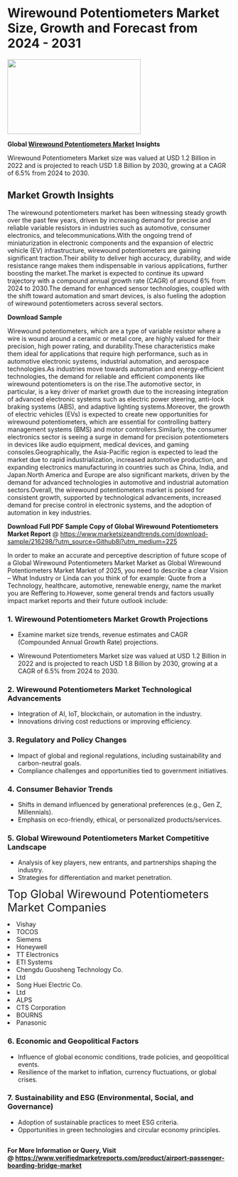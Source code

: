 <H1>Wirewound Potentiometers Market Size, Growth and Forecast from 2024 - 2031</H1><img class="aligncenter size-medium wp-image-584254" src="https://thirdeyenews.in/wp-content/uploads/2024/09/Global-Market-Research-300x168.jpeg" alt="" width="300" height="168" /><p><strong>Global&nbsp;<a href="https://www.marketsizeandtrends.com/download-sample/216298/?utm_source=Github8j?utm_medium=225">Wirewound Potentiometers Market</a> Insights</strong></p><p>Wirewound Potentiometers Market size was valued at USD 1.2 Billion in 2022 and is projected to reach USD 1.8 Billion by 2030, growing at a CAGR of 6.5% from 2024 to 2030.</p><p><h2>Market Growth Insights</h2> <p>The wirewound potentiometers market has been witnessing steady growth over the past few years, driven by increasing demand for precise and reliable variable resistors in industries such as automotive, consumer electronics, and telecommunications.With the ongoing trend of miniaturization in electronic components and the expansion of electric vehicle (EV) infrastructure, wirewound potentiometers are gaining significant traction.Their ability to deliver high accuracy, durability, and wide resistance range makes them indispensable in various applications, further boosting the market.The market is expected to continue its upward trajectory with a compound annual growth rate (CAGR) of around 6% from 2024 to 2030.The demand for enhanced sensor technologies, coupled with the shift toward automation and smart devices, is also fueling the adoption of wirewound potentiometers across several sectors.</p> <p><strong>Download Sample</strong></p> <p>Wirewound potentiometers, which are a type of variable resistor where a wire is wound around a ceramic or metal core, are highly valued for their precision, high power rating, and durability.These characteristics make them ideal for applications that require high performance, such as in automotive electronic systems, industrial automation, and aerospace technologies.As industries move towards automation and energy-efficient technologies, the demand for reliable and efficient components like wirewound potentiometers is on the rise.The automotive sector, in particular, is a key driver of market growth due to the increasing integration of advanced electronic systems such as electric power steering, anti-lock braking systems (ABS), and adaptive lighting systems.Moreover, the growth of electric vehicles (EVs) is expected to create new opportunities for wirewound potentiometers, which are essential for controlling battery management systems (BMS) and motor controllers.Similarly, the consumer electronics sector is seeing a surge in demand for precision potentiometers in devices like audio equipment, medical devices, and gaming consoles.Geographically, the Asia-Pacific region is expected to lead the market due to rapid industrialization, increased automotive production, and expanding electronics manufacturing in countries such as China, India, and Japan.North America and Europe are also significant markets, driven by the demand for advanced technologies in automotive and industrial automation sectors.Overall, the wirewound potentiometers market is poised for consistent growth, supported by technological advancements, increased demand for precise control in electronic systems, and the adoption of automation in key industries.</p> <p><span class=""><strong>Download Full PDF Sample Copy of Global Wirewound Potentiometers Market Report</strong> @ <a href="https://www.marketsizeandtrends.com/download-sample/216298/?utm_source=Github8j?utm_medium=225" target="_blank">https://www.marketsizeandtrends.com/download-sample/216298/?utm_source=Github8j?utm_medium=225</a></span></p><p>In order to make an accurate and perceptive description of future scope of a Global&nbsp;Wirewound Potentiometers Market Market as Global&nbsp;Wirewound Potentiometers Market Market of 2025, you need to describe a clear Vision &ndash; What Industry or Linda can you think of for example: Quote from a Technology, healthcare, automotive, renewable energy, name the market you are Reffering to.However, some general trends and factors usually impact market reports and their future outlook include:</p><h3>1.&nbsp;<strong>Wirewound Potentiometers Market Growth Projections</strong></h3><ul><li>Examine market size trends, revenue estimates and CAGR (Compounded Annual Growth Rate) projections.</li><li><p>Wirewound Potentiometers Market size was valued at USD 1.2 Billion in 2022 and is projected to reach USD 1.8 Billion by 2030, growing at a CAGR of 6.5% from 2024 to 2030.</p></li></ul><h3>2.&nbsp;<strong>Wirewound Potentiometers Market Technological Advancements</strong></h3><ul><li>Integration of AI, IoT, blockchain, or automation in the industry.</li><li>Innovations driving cost reductions or improving efficiency.</li></ul><h3>3.&nbsp;<strong>Regulatory and Policy Changes</strong></h3><ul><li>Impact of global and regional regulations, including sustainability and carbon-neutral goals.</li><li>Compliance challenges and opportunities tied to government initiatives.</li></ul><h3>4.&nbsp;<strong>Consumer Behavior Trends</strong></h3><ul><li>Shifts in demand influenced by generational preferences (e.g., Gen Z, Millennials).</li><li>Emphasis on eco-friendly, ethical, or personalized products/services.</li></ul><h3>5.&nbsp;<strong>Global Wirewound Potentiometers Market Competitive Landscape</strong></h3><ul><li>Analysis of key players, new entrants, and partnerships shaping the industry.</li><li>Strategies for differentiation and market penetration.</li></ul><p data-pm-slice="1 1 []"><span style="color: inherit; font-family: inherit; font-size: 25px;">Top Global Wirewound Potentiometers Market Companies</span></p><div class="" data-test-id=""><p><li>Vishay</li><li> TOCOS</li><li> Siemens</li><li> Honeywell</li><li> TT Electronics</li><li> ETI Systems</li><li> Chengdu Guosheng Technology Co.</li><li> Ltd</li><li> Song Huei Electric Co.</li><li> Ltd</li><li> ALPS</li><li> CTS Corporation</li><li> BOURNS</li><li> Panasonic</li></p></div><h3>6.&nbsp;<strong>Economic and Geopolitical Factors</strong></h3><ul><li>Influence of global economic conditions, trade policies, and geopolitical events.</li><li>Resilience of the market to inflation, currency fluctuations, or global crises.</li></ul><h3>7.&nbsp;<strong>Sustainability and ESG (Environmental, Social, and Governance)</strong></h3><ul><li>Adoption of sustainable practices to meet ESG criteria.</li><li>Opportunities in green technologies and circular economy principles.</li></ul><h2><strong style="font-size: 14px;">For More Information or Query, Visit @&nbsp;</strong><a style="background-color: #ffffff; font-size: 14px;" href="https://www.marketsizeandtrends.com/report/wirewound-potentiometers-market/" target="_blank">https://www.verifiedmarketreports.com/product/airport-passenger-boarding-bridge-market</a></h2>